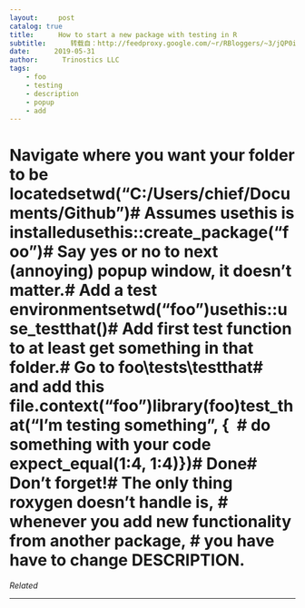 ```yaml
---
layout:     post
catalog: true
title:      How to start a new package with testing in R
subtitle:      转载自：http://feedproxy.google.com/~r/RBloggers/~3/jQP0iB1u38Q/
date:      2019-05-31
author:      Trinostics LLC
tags:
    - foo
    - testing
    - description
    - popup
    - add
---
```






# Navigate where you want your folder to be locatedsetwd(“C:/Users/chief/Documents/Github”)# Assumes usethis is installedusethis::create_package(“foo”)# Say yes or no to next (annoying) popup window, it doesn’t matter.# Add a test environmentsetwd(“foo”)usethis::use_testthat()# Add first test function to at least get something in that folder.# Go to foo\tests\testthat# and add this file.context(“foo”)library(foo)test_that(“I’m testing something”, {  # do something with your code  expect_equal(1:4, 1:4)})# Done# Don’t forget!# The only thing roxygen doesn’t handle is, # whenever you add new functionality from another package, # you have have to change DESCRIPTION.




*Related*







---
